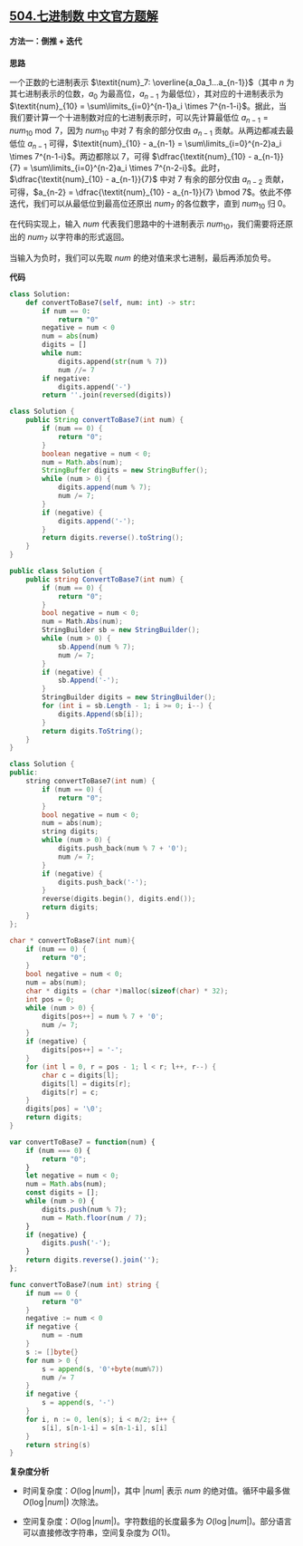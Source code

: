 ## [504.七进制数 中文官方题解](https://leetcode.cn/problems/base-7/solutions/100000/qi-jin-zhi-shu-by-leetcode-solution-cl2v)
#### 方法一：倒推 + 迭代

**思路**

一个正数的七进制表示 $\textit{num}_7: \overline{a_0a_1...a_{n-1}}$（其中 $n$ 为其七进制表示的位数，$a_0$ 为最高位，$a_{n-1}$ 为最低位），其对应的十进制表示为 $\textit{num}_{10} = \sum\limits_{i=0}^{n-1}a_i \times 7^{n-1-i}$。据此，当我们要计算一个十进制数对应的七进制表示时，可以先计算最低位 $a_{n-1} = \textit{num}_{10} \bmod 7$，因为 $\textit{num}_{10}$ 中对 $7$ 有余的部分仅由 $a_{n-1}$ 贡献。从两边都减去最低位 $a_{n-1}$ 可得，$\textit{num}_{10} - a_{n-1} = \sum\limits_{i=0}^{n-2}a_i \times 7^{n-1-i}$。两边都除以 $7$，可得 $\dfrac{\textit{num}_{10} - a_{n-1}}{7} = \sum\limits_{i=0}^{n-2}a_i \times 7^{n-2-i}$。此时，$\dfrac{\textit{num}_{10} - a_{n-1}}{7}$ 中对 $7$ 有余的部分仅由 $a_{n-2}$ 贡献，可得，$a_{n-2} = \dfrac{\textit{num}_{10} - a_{n-1}}{7} \bmod 7$。依此不停迭代，我们可以从最低位到最高位还原出 $\textit{num}_7$ 的各位数字，直到 $\textit{num}_{10}$ 归 $0$。

在代码实现上，输入 $\textit{num}$ 代表我们思路中的十进制表示 $\textit{num}_{10}$，我们需要将还原出的 $\textit{num}_7$ 以字符串的形式返回。

当输入为负时，我们可以先取 $\textit{num}$ 的绝对值来求七进制，最后再添加负号。 

**代码**

```Python [sol1-Python3]
class Solution:
    def convertToBase7(self, num: int) -> str:
        if num == 0:
            return "0"
        negative = num < 0
        num = abs(num)
        digits = []
        while num:
            digits.append(str(num % 7))
            num //= 7
        if negative:
            digits.append('-')
        return ''.join(reversed(digits))
```

```Java [sol1-Java]
class Solution {
    public String convertToBase7(int num) {
        if (num == 0) {
            return "0";
        }
        boolean negative = num < 0;
        num = Math.abs(num);
        StringBuffer digits = new StringBuffer();
        while (num > 0) {
            digits.append(num % 7);
            num /= 7;
        }
        if (negative) {
            digits.append('-');
        }
        return digits.reverse().toString();
    }
}
```

```C# [sol1-C#]
public class Solution {
    public string ConvertToBase7(int num) {
        if (num == 0) {
            return "0";
        }
        bool negative = num < 0;
        num = Math.Abs(num);
        StringBuilder sb = new StringBuilder();
        while (num > 0) {
            sb.Append(num % 7);
            num /= 7;
        }
        if (negative) {
            sb.Append('-');
        }
        StringBuilder digits = new StringBuilder();
        for (int i = sb.Length - 1; i >= 0; i--) {
            digits.Append(sb[i]);
        }
        return digits.ToString();
    }
}
```

```C++ [sol1-C++]
class Solution {
public:
    string convertToBase7(int num) {
        if (num == 0) {
            return "0";
        }
        bool negative = num < 0;
        num = abs(num);
        string digits;
        while (num > 0) {
            digits.push_back(num % 7 + '0');
            num /= 7;
        }
        if (negative) {
            digits.push_back('-');
        }
        reverse(digits.begin(), digits.end());
        return digits;
    }
};
```

```C [sol1-C]
char * convertToBase7(int num){
    if (num == 0) {
        return "0";
    }
    bool negative = num < 0;
    num = abs(num);
    char * digits = (char *)malloc(sizeof(char) * 32);
    int pos = 0;
    while (num > 0) {
        digits[pos++] = num % 7 + '0';
        num /= 7;
    }
    if (negative) {
        digits[pos++] = '-';
    }
    for (int l = 0, r = pos - 1; l < r; l++, r--) {
        char c = digits[l];
        digits[l] = digits[r];
        digits[r] = c;
    }
    digits[pos] = '\0';
    return digits;
}
```

```JavaScript [sol1-JavaScript]
var convertToBase7 = function(num) {
    if (num === 0) {
        return "0";
    }
    let negative = num < 0;
    num = Math.abs(num);
    const digits = [];
    while (num > 0) {
        digits.push(num % 7);
        num = Math.floor(num / 7);
    }
    if (negative) {
        digits.push('-');
    }
    return digits.reverse().join('');
};
```

```go [sol1-Golang]
func convertToBase7(num int) string {
    if num == 0 {
        return "0"
    }
    negative := num < 0
    if negative {
        num = -num
    }
    s := []byte{}
    for num > 0 {
        s = append(s, '0'+byte(num%7))
        num /= 7
    }
    if negative {
        s = append(s, '-')
    }
    for i, n := 0, len(s); i < n/2; i++ {
        s[i], s[n-1-i] = s[n-1-i], s[i]
    }
    return string(s)
}
```

**复杂度分析**

- 时间复杂度：$O(\log |\textit{num}|)$，其中 $|\textit{num}|$ 表示 $\textit{num}$ 的绝对值。循环中最多做 $O(\log |\textit{num}|)$ 次除法。

- 空间复杂度：$O(\log |\textit{num}|)$。字符数组的长度最多为 $O(\log |\textit{num}|)$。部分语言可以直接修改字符串，空间复杂度为 $O(1)$。